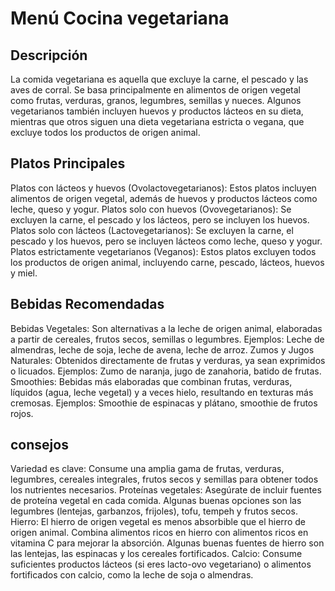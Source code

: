 # Menú Cocina vegetariana

## Descripción

La comida vegetariana es aquella que excluye la carne, el pescado y las aves de corral. Se basa principalmente en alimentos de origen vegetal como frutas, verduras, granos, legumbres, semillas y nueces. Algunos vegetarianos también incluyen huevos y productos lácteos en su dieta, mientras que otros siguen una dieta vegetariana estricta o vegana, que excluye todos los productos de origen animal. 

## Platos Principales

Platos con lácteos y huevos (Ovolactovegetarianos):
Estos platos incluyen alimentos de origen vegetal, además de huevos y productos lácteos como leche, queso y yogur. 
Platos solo con huevos (Ovovegetarianos):
Se excluyen la carne, el pescado y los lácteos, pero se incluyen los huevos. 
Platos solo con lácteos (Lactovegetarianos):
Se excluyen la carne, el pescado y los huevos, pero se incluyen lácteos como leche, queso y yogur. 
Platos estrictamente vegetarianos (Veganos):
Estos platos excluyen todos los productos de origen animal, incluyendo carne, pescado, lácteos, huevos y miel. 

## Bebidas Recomendadas

Bebidas Vegetales:
Son alternativas a la leche de origen animal, elaboradas a partir de cereales, frutos secos, semillas o legumbres. 
Ejemplos: Leche de almendras, leche de soja, leche de avena, leche de arroz. 
Zumos y Jugos Naturales:
Obtenidos directamente de frutas y verduras, ya sean exprimidos o licuados. 
Ejemplos: Zumo de naranja, jugo de zanahoria, batido de frutas. 
Smoothies:
Bebidas más elaboradas que combinan frutas, verduras, líquidos (agua, leche vegetal) y a veces hielo, resultando en texturas más cremosas. 
Ejemplos: Smoothie de espinacas y plátano, smoothie de frutos rojos. 


## consejos

Variedad es clave:
Consume una amplia gama de frutas, verduras, legumbres, cereales integrales, frutos secos y semillas para obtener todos los nutrientes necesarios. 
Proteínas vegetales:
Asegúrate de incluir fuentes de proteína vegetal en cada comida. Algunas buenas opciones son las legumbres (lentejas, garbanzos, frijoles), tofu, tempeh y frutos secos. 
Hierro:
El hierro de origen vegetal es menos absorbible que el hierro de origen animal. Combina alimentos ricos en hierro con alimentos ricos en vitamina C para mejorar la absorción. Algunas buenas fuentes de hierro son las lentejas, las espinacas y los cereales fortificados. 
Calcio:
Consume suficientes productos lácteos (si eres lacto-ovo vegetariano) o alimentos fortificados con calcio, como la leche de soja o almendras. 